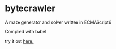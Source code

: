 # bytecrawler
A maze generator and solver written in ECMAScript6

Complied with babel

try it out [here.](http://manninglucas.github.io/bytecrawler)
